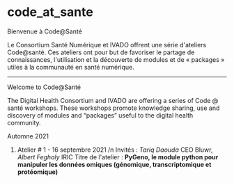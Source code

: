 # code_at_sante
Bienvenue à Code@Santé

Le Consortium Santé Numérique et IVADO offrent une série d'ateliers Code@santé. Ces ateliers ont pour but de favoriser le partage de connaissances, l'utilisation et la découverte de modules et de « packages » utiles à la communauté en santé numérique.

-------------------------------------------------------------------------------

Welcome to Code@Santé

The Digital Health Consortium and IVADO are offering a series of Code @ santé workshops. These workshops promote knowledge sharing, use and discovery of modules and “packages” useful to the digital health community.

Automne 2021

1. Atelier # 1 - 16 septembre 2021 /n
    Invités : *Tariq Daouda* CEO Bluwr, *Albert Feghaly* IRIC
    Titre de l'atelier : **PyGeno, le module python pour manipuler les données omiques (génomique, transcriptomique et protéomique)**
